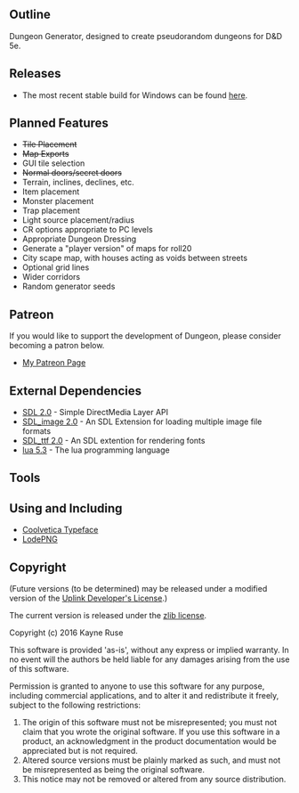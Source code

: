 ## Outline

Dungeon Generator, designed to create pseudorandom dungeons for D&D 5e.

## Releases

* The most recent stable build for Windows can be found [here](https://www.dropbox.com/s/iyc8toy2qno6qii/Dungeon-win.rar?dl=0).

## Planned Features

* ~~Tile Placement~~
* ~~Map Exports~~
* GUI tile selection
* ~~Normal doors/secret doors~~
* Terrain, inclines, declines, etc.
* Item placement
* Monster placement
* Trap placement
* Light source placement/radius
* CR options appropriate to PC levels
* Appropriate Dungeon Dressing
* Generate a "player version" of maps for roll20
* City scape map, with houses acting as voids between streets
* Optional grid lines
* Wider corridors
* Random generator seeds

## Patreon

If you would like to support the development of Dungeon, please consider becoming a patron below.

* [My Patreon Page](https://patreon.com/user?u=2811779)

## External Dependencies

* [SDL 2.0](http://www.libsdl.org/) - Simple DirectMedia Layer API
* [SDL_image 2.0](https://www.libsdl.org/projects/SDL_image/) - An SDL Extension for loading multiple image file formats
* [SDL_ttf 2.0](https://www.libsdl.org/projects/SDL_ttf/) - An SDL extention for rendering fonts
* [lua 5.3](http://www.lua.org/) - The lua programming language

## Tools

## Using and Including

* [Coolvetica Typeface](http://typodermicfonts.com/coolvetica/)
* [LodePNG](http://lodev.org/lodepng/)

## Copyright

(Future versions (to be determined) may be released under a modified version of the [Uplink Developer's License](http://www.introversion.co.uk/uplink/developer/license.html).)

The current version is released under the [zlib license](http://en.wikipedia.org/wiki/Zlib_License).  

Copyright (c) 2016 Kayne Ruse

This software is provided 'as-is', without any express or implied warranty. In no event will the authors be held liable for any damages arising from the use of this software.

Permission is granted to anyone to use this software for any purpose, including commercial applications, and to alter it and redistribute it freely, subject to the following restrictions:

1. The origin of this software must not be misrepresented; you must not claim that you wrote the original software. If you use this software in a product, an acknowledgment in the product documentation would be appreciated but is not required.
2. Altered source versions must be plainly marked as such, and must not be misrepresented as being the original software.
3. This notice may not be removed or altered from any source distribution.
